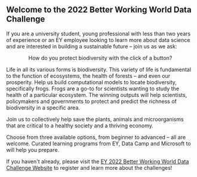 ## Welcome to the 2022 Better Working World Data Challenge
If you are a university student, young professional with less than two years of experience or an EY employee looking to learn more about data science and are interested in building a sustainable future – join us as we ask:
<p style="text-align: center;">How do you protect biodiversity with the click of a button?</p>


Life in all its various forms is biodiversity. This variety of life is fundamental to the function of ecosystems, the health of forests – and even our prosperity. Help us build computational models to locate biodiversity, specifically frogs. Frogs are a go-to for scientists wanting to study the health of a particular ecosystem. The winning outputs will help scientists, policymakers and governments to protect and predict the richness of biodiversity in a specific area.

Join us to collectively help save the plants, animals and microorganisms that are critical to a healthy society and a thriving economy.

Choose from three available options, from beginner to advanced – all are welcome. Curated learning programs from EY, Data Camp and Microsoft to will help you prepare.

If you haven't already, please visit the [EY 2022 Better Working World Data Challenge Website](https://challenge.ey.com/) to register and learn more about the challenges!
